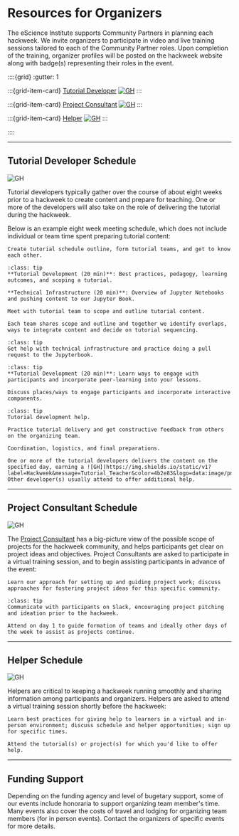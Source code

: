 # Resources for Organizers

The eScience Institute supports Community Partners in planning each hackweek. We invite organizers to participate in video and live training sessions tailored to each of the Community Partner roles. Upon completion of the training, organizer profiles will be posted on the hackweek website along with badge(s) representing their roles in the event. 

::::{grid}
:gutter: 1

:::{grid-item-card} [Tutorial Developer](#tutorial-developer)
[![GH](https://img.shields.io/static/v1?label=Hackweek&message=Tutorial_Developer&color=4b2e83&logo=data:image/png;base64,iVBORw0KGgoAAAANSUhEUgAAAA0AAAAOCAQAAABedl5ZAAAACXBIWXMAAAHKAAABygHMtnUxAAAAGXRFWHRTb2Z0d2FyZQB3d3cuaW5rc2NhcGUub3Jnm+48GgAAAMNJREFUGBltwcEqwwEcAOAfc1F2sNsOTqSlNUopSv5jW1YzHHYY/6YtLa1Jy4mbl3Bz8QIeyKM4fMaUxr4vZnEpjWnmLMSYCysxTcddhF25+EvJia5hhCudULAePyRalvUteXIfBgYxJufRuaKuprKsbDjVUrUj40FNQ11PTzEmrCmrevPhRcVQai8m1PRVvOPZgX2JttWYsGhD3atbHWcyUqX4oqDtJkJiJHUYv+R1JbaNHJmP/+Q1HLu2GbNoSm3Ft0+Y1YMdPSTSwQAAAABJRU5ErkJggg==&style=plastic)](#tutorial-developer)
:::

:::{grid-item-card} [Project Consultant](#project-consultant)
[![GH](https://img.shields.io/static/v1?label=Hackweek&message=Project_Consultant&color=4b2e83&logo=data:image/png;base64,iVBORw0KGgoAAAANSUhEUgAAAA0AAAAOCAQAAABedl5ZAAAACXBIWXMAAAHKAAABygHMtnUxAAAAGXRFWHRTb2Z0d2FyZQB3d3cuaW5rc2NhcGUub3Jnm+48GgAAAMNJREFUGBltwcEqwwEcAOAfc1F2sNsOTqSlNUopSv5jW1YzHHYY/6YtLa1Jy4mbl3Bz8QIeyKM4fMaUxr4vZnEpjWnmLMSYCysxTcddhF25+EvJia5hhCudULAePyRalvUteXIfBgYxJufRuaKuprKsbDjVUrUj40FNQ11PTzEmrCmrevPhRcVQai8m1PRVvOPZgX2JttWYsGhD3atbHWcyUqX4oqDtJkJiJHUYv+R1JbaNHJmP/+Q1HLu2GbNoSm3Ft0+Y1YMdPSTSwQAAAABJRU5ErkJggg==&style=plastic)](#project-consultant)
:::

:::{grid-item-card} [Helper](#helper)
[![GH](https://img.shields.io/static/v1?label=Hackweek&message=Helper&color=4b2e83&logo=data:image/png;base64,iVBORw0KGgoAAAANSUhEUgAAAA0AAAAOCAQAAABedl5ZAAAACXBIWXMAAAHKAAABygHMtnUxAAAAGXRFWHRTb2Z0d2FyZQB3d3cuaW5rc2NhcGUub3Jnm+48GgAAAMNJREFUGBltwcEqwwEcAOAfc1F2sNsOTqSlNUopSv5jW1YzHHYY/6YtLa1Jy4mbl3Bz8QIeyKM4fMaUxr4vZnEpjWnmLMSYCysxTcddhF25+EvJia5hhCudULAePyRalvUteXIfBgYxJufRuaKuprKsbDjVUrUj40FNQ11PTzEmrCmrevPhRcVQai8m1PRVvOPZgX2JttWYsGhD3atbHWcyUqX4oqDtJkJiJHUYv+R1JbaNHJmP/+Q1HLu2GbNoSm3Ft0+Y1YMdPSTSwQAAAABJRU5ErkJggg==&style=plastic)](#helper)
:::

::::

<hr>

## Tutorial Developer Schedule

![GH](https://img.shields.io/static/v1?label=Hackweek&message=Tutorial_Developer&color=4b2e83&logo=data:image/png;base64,iVBORw0KGgoAAAANSUhEUgAAAA0AAAAOCAQAAABedl5ZAAAACXBIWXMAAAHKAAABygHMtnUxAAAAGXRFWHRTb2Z0d2FyZQB3d3cuaW5rc2NhcGUub3Jnm+48GgAAAMNJREFUGBltwcEqwwEcAOAfc1F2sNsOTqSlNUopSv5jW1YzHHYY/6YtLa1Jy4mbl3Bz8QIeyKM4fMaUxr4vZnEpjWnmLMSYCysxTcddhF25+EvJia5hhCudULAePyRalvUteXIfBgYxJufRuaKuprKsbDjVUrUj40FNQ11PTzEmrCmrevPhRcVQai8m1PRVvOPZgX2JttWYsGhD3atbHWcyUqX4oqDtJkJiJHUYv+R1JbaNHJmP/+Q1HLu2GbNoSm3Ft0+Y1YMdPSTSwQAAAABJRU5ErkJggg==&style=plastic)

Tutorial developers typically gather over the course of about eight weeks prior to a hackweek to create content and prepare for teaching. One or more of the developers will also take on the role of delivering the tutorial during the hackweek.

Below is an example eight week meeting schedule, which does not include individual or team time spent preparing tutorial content:

```{Admonition} Week -8 (90 min): Kick-off Meeting (everyone)
Create tutorial schedule outline, form tutorial teams, and get to know each other.
```

```{Admonition} Week -7: Video Training (individual)
:class: tip
**Tutorial Development (20 min)**: Best practices, pedagogy, learning outcomes, and scoping a tutorial.

**Technical Infrastructure (20 min)**: Overview of Jupyter Notebooks and pushing content to our Jupyter Book.
```

```{Admonition} Week -7 (60 min): Tutorial Outlining Meeting (tutorial teams)
Meet with tutorial team to scope and outline tutorial content.
```

```{Admonition} Week -6 (60 min): Tutorial Report-Out Meeting (everyone)
Each team shares scope and outline and together we identify overlaps, ways to integrate content and decide on tutorial sequencing.
```

```{Admonition} Week -6: Open Office Hours (individual)
:class: tip
Get help with technical infrastructure and practice doing a pull request to the Jupyterbook.
```

```{Admonition} Week -5: Video Training (individual)
:class: tip
**Tutorial Development (20 min)**: Learn ways to engage with participants and incorporate peer-learning into your lessons.
```

```{Admonition} Week -5 (60 min): Tutorial Development (tutorial teams)
Discuss places/ways to engage participants and incorporate interactive components.
```

```{Admonition} Week -4: Open Office Hours (individual)
:class: tip
Tutorial development help.
```

```{Admonition} Week -3 and -2 (60 min): Tutorial Feedback (everyone)
Practice tutorial delivery and get constructive feedback from others on the organizing team.
```

```{Admonition} Week -1 (60 min): Final meeting (everyone)
Coordination, logistics, and final preparations.
```

```{Admonition} Hackweek
One or more of the tutorial developers delivers the content on the specified day, earning a ![GH](https://img.shields.io/static/v1?label=Hackweek&message=Tutorial_Teacher&color=4b2e83&logo=data:image/png;base64,iVBORw0KGgoAAAANSUhEUgAAAA0AAAAOCAQAAABedl5ZAAAACXBIWXMAAAHKAAABygHMtnUxAAAAGXRFWHRTb2Z0d2FyZQB3d3cuaW5rc2NhcGUub3Jnm+48GgAAAMNJREFUGBltwcEqwwEcAOAfc1F2sNsOTqSlNUopSv5jW1YzHHYY/6YtLa1Jy4mbl3Bz8QIeyKM4fMaUxr4vZnEpjWnmLMSYCysxTcddhF25+EvJia5hhCudULAePyRalvUteXIfBgYxJufRuaKuprKsbDjVUrUj40FNQ11PTzEmrCmrevPhRcVQai8m1PRVvOPZgX2JttWYsGhD3atbHWcyUqX4oqDtJkJiJHUYv+R1JbaNHJmP/+Q1HLu2GbNoSm3Ft0+Y1YMdPSTSwQAAAABJRU5ErkJggg==&style=plastic). Other developer(s) usually attend to offer additional help.
```

<hr>

## Project Consultant Schedule

![GH](https://img.shields.io/static/v1?label=Hackweek&message=Project_Consultant&color=4b2e83&logo=data:image/png;base64,iVBORw0KGgoAAAANSUhEUgAAAA0AAAAOCAQAAABedl5ZAAAACXBIWXMAAAHKAAABygHMtnUxAAAAGXRFWHRTb2Z0d2FyZQB3d3cuaW5rc2NhcGUub3Jnm+48GgAAAMNJREFUGBltwcEqwwEcAOAfc1F2sNsOTqSlNUopSv5jW1YzHHYY/6YtLa1Jy4mbl3Bz8QIeyKM4fMaUxr4vZnEpjWnmLMSYCysxTcddhF25+EvJia5hhCudULAePyRalvUteXIfBgYxJufRuaKuprKsbDjVUrUj40FNQ11PTzEmrCmrevPhRcVQai8m1PRVvOPZgX2JttWYsGhD3atbHWcyUqX4oqDtJkJiJHUYv+R1JbaNHJmP/+Q1HLu2GbNoSm3Ft0+Y1YMdPSTSwQAAAABJRU5ErkJggg==&style=plastic)

The [Project Consultant](../services/project-consultant.md) has a big-picture view of the possible scope of projects for the hackweek community, and helps participants get clear on project ideas and objectives. Project Consultants are asked to participate in a virtual training session, and to begin assisting participants in advance of the event:

```{Admonition} Week -4 (60 min): Project Consultant Orientation
Learn our approach for setting up and guiding project work; discuss approaches for fostering project ideas for this specific community.
```

```{Admonition} Week -3 to -1: Guiding Project Ideation
:class: tip
Communicate with participants on Slack, encouraging project pitching and ideation prior to the hackweek.
```

```{Admonition} Hackweek
Attend on day 1 to guide formation of teams and ideally other days of the week to assist as projects continue.
```

<hr>

## Helper Schedule

![GH](https://img.shields.io/static/v1?label=Hackweek&message=Helper&color=4b2e83&logo=data:image/png;base64,iVBORw0KGgoAAAANSUhEUgAAAA0AAAAOCAQAAABedl5ZAAAACXBIWXMAAAHKAAABygHMtnUxAAAAGXRFWHRTb2Z0d2FyZQB3d3cuaW5rc2NhcGUub3Jnm+48GgAAAMNJREFUGBltwcEqwwEcAOAfc1F2sNsOTqSlNUopSv5jW1YzHHYY/6YtLa1Jy4mbl3Bz8QIeyKM4fMaUxr4vZnEpjWnmLMSYCysxTcddhF25+EvJia5hhCudULAePyRalvUteXIfBgYxJufRuaKuprKsbDjVUrUj40FNQ11PTzEmrCmrevPhRcVQai8m1PRVvOPZgX2JttWYsGhD3atbHWcyUqX4oqDtJkJiJHUYv+R1JbaNHJmP/+Q1HLu2GbNoSm3Ft0+Y1YMdPSTSwQAAAABJRU5ErkJggg==&style=plastic)

Helpers are critical to keeping a hackweek running smoothly and sharing information among participants and organizers. Helpers are asked to attend a virtual training session shortly before the hackweek:

```{Admonition} Week -1 (90 min): Helper Orientation
Learn best practices for giving help to learners in a virtual and in-person environment; discuss schedule and helper opportunities; sign up for specific times.
```

```{Admonition} Hackweek
Attend the tutorial(s) or project(s) for which you'd like to offer help.
```

<hr>

## Funding Support    

Depending on the funding agency and level of bugetary support, some of our events include honoraria to support organizing team member's time. Many events also cover the costs of travel and lodging for organizing team members (for in person events). Contact the organizers of specific events for more details. 